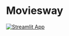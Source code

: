 # Moviesway
[![Streamlit App](https://static.streamlit.io/badges/streamlit_badge_black_white.svg)](https://<your-custom-subdomain>.streamlit.app)
